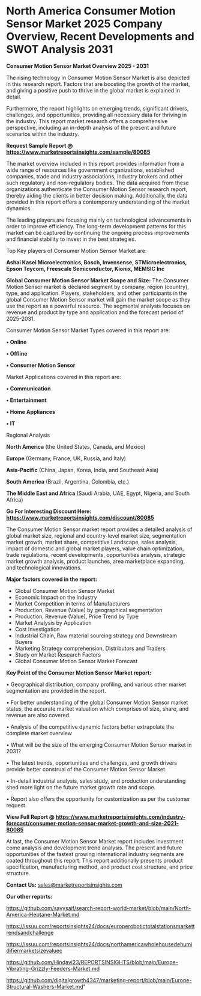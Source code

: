 # North America Consumer Motion Sensor Market 2025 Company Overview, Recent Developments and SWOT Analysis 2031

<Strong> Consumer Motion Sensor Market Overview 2025 - 2031</strong>

The rising technology in Consumer Motion Sensor Market is also depicted in this research report. Factors that are boosting the growth of the market, and giving a positive push to thrive in the global market is explained in detail.

Furthermore, the report highlights on emerging trends, significant drivers, challenges, and opportunities, providing all necessary data for thriving in the industry. This report market research offers a comprehensive perspective, including an in-depth analysis of the present and future scenarios within the industry.

<strong>Request Sample Report @ <a href=https://www.marketreportsinsights.com/sample/80085>https://www.marketreportsinsights.com/sample/80085</a></strong>

The market overview included in this report provides information from a wide range of resources like government organizations, established companies, trade and industry associations, industry brokers and other such regulatory and non-regulatory bodies. The data acquired from these organizations authenticate the Consumer Motion Sensor research report, thereby aiding the clients in better decision making. Additionally, the data provided in this report offers a contemporary understanding of the market dynamics.

The leading players are focusing mainly on technological advancements in order to improve efficiency. The long-term development patterns for this market can be captured by continuing the ongoing process improvements and financial stability to invest in the best strategies.

Top Key players of Consumer Motion Sensor Market are:

<strong>Ashai Kasei Microelectronics, Bosch, Invensense, STMicroelectronics, Epson Toycom, Freescale Semiconductor, Kionix, MEMSIC Inc</strong>

<strong><b>Global Consumer Motion Sensor Market Scope and Size:</b></strong>
The Consumer Motion Sensor market is declared segment by company, region (country), type, and application. Players, stakeholders, and other participants in the global Consumer Motion Sensor market will gain the market scope as they use the report as a powerful resource. The segmental analysis focuses on revenue and product by type and application and the forecast period of 2025-2031.

Consumer Motion Sensor Market Types covered in this report are:

<strong>• Online

• Offline

• Consumer Motion Sensor</strong>

Market Applications covered in this report are:

<strong>• Communication

• Entertainment

• Home Appliances

• IT</strong> 

Regional Analysis

<strong>North America</strong> (the United States, Canada, and Mexico)

<strong>Europe</strong> (Germany, France, UK, Russia, and Italy)

<strong>Asia-Pacific</strong> (China, Japan, Korea, India, and Southeast Asia)

<strong>South America</strong> (Brazil, Argentina, Colombia, etc.)

<strong>The Middle East and Africa</strong> (Saudi Arabia, UAE, Egypt, Nigeria, and South Africa)

<strong>Go For Interesting Discount Here: <a href=https://www.marketreportsinsights.com/discount/80085>https://www.marketreportsinsights.com/discount/80085</a></strong>

The Consumer Motion Sensor market report provides a detailed analysis of global market size, regional and country-level market size, segmentation market growth, market share, competitive Landscape, sales analysis, impact of domestic and global market players, value chain optimization, trade regulations, recent developments, opportunities analysis, strategic market growth analysis, product launches, area marketplace expanding, and technological innovations.

<strong><b>Major factors covered in the report:</b></strong>
<ul>
  <li>Global Consumer Motion Sensor Market </li>
  <li>Economic Impact on the Industry</li>
  <li>Market Competition in terms of Manufacturers</li>
  <li>Production, Revenue (Value) by geographical segmentation</li>
  <li>Production, Revenue (Value), Price Trend by Type</li>
  <li>Market Analysis by Application</li>
  <li>Cost Investigation</li>
  <li>Industrial Chain, Raw material sourcing strategy and Downstream Buyers</li>
  <li>Marketing Strategy comprehension, Distributors and Traders</li>
  <li>Study on Market Research Factors</li>
  <li>Global Consumer Motion Sensor Market Forecast</li>
</ul>

<strong><b>Key Point of the Consumer Motion Sensor Market report:</b></strong>

• Geographical distribution, company profiling, and various other market segmentation are provided in the report.

• For better understanding of the global Consumer Motion Sensor market status, the accurate market valuation which comprises of size, share, and revenue are also covered.

• Analysis of the competitive dynamic factors better extrapolate the complete market overview

• What will be the size of the emerging Consumer Motion Sensor market in 2031?

• The latest trends, opportunities and challenges, and growth drivers provide better construal of the Consumer Motion Sensor Market.

• In-detail industrial analysis, sales study, and production understanding shed more light on the future market growth rate and scope.

• Report also offers the opportunity for customization as per the customer request.

<strong><b>View Full Report @ <a href=https://www.marketreportsinsights.com/industry-forecast/consumer-motion-sensor-market-growth-and-size-2021-80085>https://www.marketreportsinsights.com/industry-forecast/consumer-motion-sensor-market-growth-and-size-2021-80085</a></b></strong>


At last, the Consumer Motion Sensor Market report includes investment come analysis and development trend analysis. The present and future opportunities of the fastest growing international industry segments are coated throughout this report. This report additionally presents product specification, manufacturing method, and product cost structure, and price structure.

<strong>Contact Us:</strong>
sales@marketreportsinsights.com

<strong>Our other reports:</strong>

<a href=https://github.com/sayysaif/search-report-world-market/blob/main/North-America-Heptane-Market.md>https://github.com/sayysaif/search-report-world-market/blob/main/North-America-Heptane-Market.md</a>

<a href=https://issuu.com/reportsinsights24/docs/europerobotictotalstationsmarkettrendsandchallenge>https://issuu.com/reportsinsights24/docs/europerobotictotalstationsmarkettrendsandchallenge</a>

<a href=https://issuu.com/reportsinsights24/docs/northamericawholehousedehumidifiermarketsizevaluec>https://issuu.com/reportsinsights24/docs/northamericawholehousedehumidifiermarketsizevaluec</a>

<a href=https://github.com/Hindavi23/REPORTSINSIGHTS/blob/main/Europe-Vibrating-Grizzly-Feeders-Market.md>https://github.com/Hindavi23/REPORTSINSIGHTS/blob/main/Europe-Vibrating-Grizzly-Feeders-Market.md</a>

<a href=https://github.com/digitalgrowth4347/marketing-report/blob/main/Europe-Structural-Washers-Market.md>https://github.com/digitalgrowth4347/marketing-report/blob/main/Europe-Structural-Washers-Market.md</a>"
